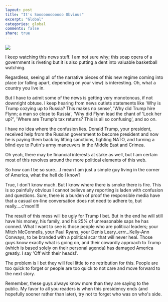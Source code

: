 ```yaml
---
layout: post
title: "It's Soooooooooooo Obvious"
excerpt: "Global"
categories: global
comments: false
share: true
---
```


![](http://i2.cdn.turner.com/money/dam/assets/160727150308-trump-russia-780x439.jpg)





I keep watching this news stuff. I am not sure why; this soap opera of a government is riveting but it is also putting a dent into valuable basketball watching.

Regardless, seeing all of the narrative pieces of this new regime coming into place (or falling apart, depending on your view) is interesting. Oh, what a country you live in.


But I have to admit some of the news is getting very monotonous, if not downright obtuse. I keep hearing from news outlets statements like 'Why is Trump cozying up to Russia? This makes no sense', 'Why did Trump hire Flynn; a man so close to Russia', 'Why did Flynn lead the chant of 'Lock her up?', 'Where are Trump's tax returns? This is all so confusing', and so on.


I have no idea where the confusion lies. Donald Trump, your president, received help from the Russian government to become president and now he is paying them back by lifting sanctions, fighting NATO, and turning a blind eye to Putin's army maneuvers in the Middle East and Crimea.

Oh yeah, there may be financial interests at stake as well, but I am certain most of this revolves around the more political elements of this web.


So how can I be so sure....I mean I am just a simple guy living in the corner of America, what the hell do I know?

True, I don't know much. But I know where there is smoke there is fire. This is so painfully obvious I cannot believe any reporting is laden with confusion and questions. Sure, there is a burden of proof the responsible media have that a casual on-line conversation does not need to adhere to, but really....c'mon!!!!

The result of this mess will be ugly for Trump I bet. But in the end he will still have his money, his family, and his 25% of unreasonable saps he has conned. What I want to see is those people who are political leaders; your Mitch McConnells, your Paul Ryans, your Denis Leary..errr...Kelly-Ann Conways, to be branded with a political scar that will never heal. Those guys know exactly what is going on, and their cowardly approach to Trump (which is based solely on their personal agenda) has damaged America greatly. I say 'Off with their heads!'. 


The problem is I bet they will feel little to no retribution for this. People are too quick to forget or people are too quick to not care and move forward to the next story. 

 Remember, these guys always know more than they are saying to the public. My favor to all you readers is when this presidency ends (and hopefully sooner rather than later), try not to forget who was on who's side.









